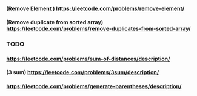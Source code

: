 
#### (Remove Element ) https://leetcode.com/problems/remove-element/

#### (Remove duplicate from sorted array) https://leetcode.com/problems/remove-duplicates-from-sorted-array/

### TODO 

#### https://leetcode.com/problems/sum-of-distances/description/

#### (3 sum) https://leetcode.com/problems/3sum/description/

#### https://leetcode.com/problems/generate-parentheses/description/


